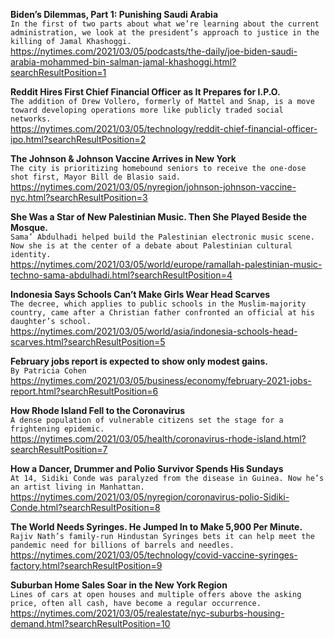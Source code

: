 **Biden’s Dilemmas, Part 1: Punishing Saudi Arabia**\
`In the first of two parts about what we’re learning about the current administration, we look at the president’s approach to justice in the killing of Jamal Khashoggi.`\
https://nytimes.com/2021/03/05/podcasts/the-daily/joe-biden-saudi-arabia-mohammed-bin-salman-jamal-khashoggi.html?searchResultPosition=1

**Reddit Hires First Chief Financial Officer as It Prepares for I.P.O.**\
`The addition of Drew Vollero, formerly of Mattel and Snap, is a move toward developing operations more like publicly traded social networks.`\
https://nytimes.com/2021/03/05/technology/reddit-chief-financial-officer-ipo.html?searchResultPosition=2

**The Johnson & Johnson Vaccine Arrives in New York**\
`The city is prioritizing homebound seniors to receive the one-dose shot first, Mayor Bill de Blasio said.`\
https://nytimes.com/2021/03/05/nyregion/johnson-johnson-vaccine-nyc.html?searchResultPosition=3

**She Was a Star of New Palestinian Music. Then She Played Beside the Mosque.**\
`Sama’ Abdulhadi helped build the Palestinian electronic music scene. Now she is at the center of a debate about Palestinian cultural identity.`\
https://nytimes.com/2021/03/05/world/europe/ramallah-palestinian-music-techno-sama-abdulhadi.html?searchResultPosition=4

**Indonesia Says Schools Can’t Make Girls Wear Head Scarves**\
`The decree, which applies to public schools in the Muslim-majority country, came after a Christian father confronted an official at his daughter’s school.`\
https://nytimes.com/2021/03/05/world/asia/indonesia-schools-head-scarves.html?searchResultPosition=5

**February jobs report is expected to show only modest gains.**\
`By Patricia Cohen`\
https://nytimes.com/2021/03/05/business/economy/february-2021-jobs-report.html?searchResultPosition=6

**How Rhode Island Fell to the Coronavirus**\
`A dense population of vulnerable citizens set the stage for a frightening epidemic.`\
https://nytimes.com/2021/03/05/health/coronavirus-rhode-island.html?searchResultPosition=7

**How a Dancer, Drummer and Polio Survivor Spends His Sundays**\
`At 14, Sidiki Conde was paralyzed from the disease in Guinea. Now he’s an artist living in Manhattan.`\
https://nytimes.com/2021/03/05/nyregion/coronavirus-polio-Sidiki-Conde.html?searchResultPosition=8

**The World Needs Syringes. He Jumped In to Make 5,900 Per Minute.**\
`Rajiv Nath’s family-run Hindustan Syringes bets it can help meet the pandemic need for billions of barrels and needles.`\
https://nytimes.com/2021/03/05/technology/covid-vaccine-syringes-factory.html?searchResultPosition=9

**Suburban Home Sales Soar in the New York Region**\
`Lines of cars at open houses and multiple offers above the asking price, often all cash, have become a regular occurrence.`\
https://nytimes.com/2021/03/05/realestate/nyc-suburbs-housing-demand.html?searchResultPosition=10

